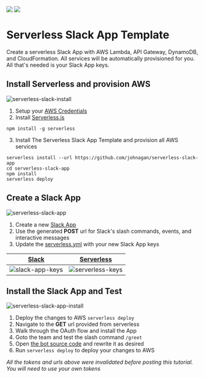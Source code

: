 ![](https://camo.githubusercontent.com/547c6da94c16fedb1aa60c9efda858282e22834f/687474703a2f2f7075626c69632e7365727665726c6573732e636f6d2f6261646765732f76332e737667) ![](https://camo.githubusercontent.com/d59450139b6d354f15a2252a47b457bb2cc43828/68747470733a2f2f696d672e736869656c64732e696f2f6e706d2f6c2f7365727665726c6573732e737667)

# Serverless Slack App Template
Create a serverless Slack App with AWS Lambda, API Gateway, DynamoDB, and CloudFormation. All services will be automatically provisioned for you. All that's needed is your Slack App keys.


## Install Serverless and provision AWS
![serverless-slack-install](https://cloud.githubusercontent.com/assets/35968/21295095/49631b60-c502-11e6-9043-715fefb180df.gif)
  
1. Setup your [AWS Credentials](https://github.com/serverless/serverless/docs/providers/aws/guide/credentials.md)
2. Install [Serverless.js](https://serverless.com)

  ```
  npm install -g serverless
  ```
3. Install The Serverless Slack App Template and provision all AWS services

  ```
  serverless install --url https://github.com/johnagan/serverless-slack-app
  cd serverless-slack-app
  npm install
  serverless deploy
  ```


## Create a Slack App
![serverless-slack-app](https://cloud.githubusercontent.com/assets/35968/21295093/495c9b32-c502-11e6-95c4-86e0acc95296.gif)

1. Create a new [Slack App](https://api.slack.com/apps/new)
2. Use the generated **POST** url for Slack's slash commands, events, and interactive messages
3. Update the [serverless.yml](serverless.yml) with your new Slack App keys

[Slack](https://api.slack.com/apps) | [Serverless](serverless.yml)
:---:|:---:
![slack-app-keys](https://cloud.githubusercontent.com/assets/35968/21295094/49605452-c502-11e6-9d19-96680cd39858.png) | ![serverless-keys](https://cloud.githubusercontent.com/assets/35968/21295097/49707ac6-c502-11e6-8a4d-ec2f35a1e744.png)



## Install the Slack App and Test
![serverless-slack-app-install](https://cloud.githubusercontent.com/assets/35968/21295096/49648982-c502-11e6-912f-c287b82da3a1.gif)

1. Deploy the changes to AWS `serverless deploy`
2. Navigate to the **GET** url provided from serverless
3. Walk through the OAuth flow and install the App
4. Goto the team and test the slash command `/greet`
5. Open [the bot source code](src/index.js) and rewrite it as desired
6. Run `serverless deploy` to deploy your changes to AWS

_All the tokens and urls above were invalidated before posting this tutorial. You will need to use your own tokens_
